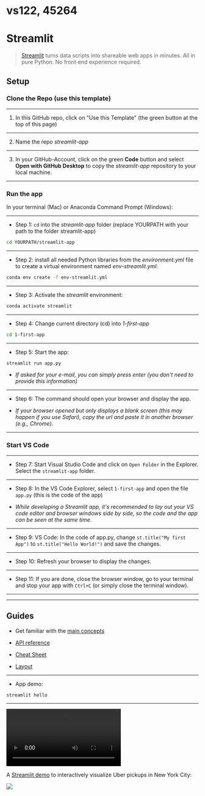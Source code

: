 # vs122, 45264


# Streamlit 


> [Streamlit](https://streamlit.io) turns data scripts into shareable web apps in minutes. All in pure Python. No front‑end experience required.


## Setup


### Clone the Repo (use this template)

---

1. In this GitHub repo, click on "Use this Template" (the green button at the top of this page)

---

2. Name the repo *streamlit-app*

---

3. In your GitHub-Account, click on the green **Code** button and select **Open with GitHub Desktop** to copy the *streamlit-app* repository to your local machine.


---


### Run the app


In your terminal (Mac) or Anaconda Command Prompt (Windows): 

---

- Step 1: `cd` into the *streamlit-app* folder (replace YOURPATH with your path to the folder streamlit-app)


```bash
cd YOURPATH/streamlit-app
```

---

- Step 2: install all needed Python libraries from the *environment.yml* file to create a virtual environment named *env-streamlit.yml*:


```bash
conda env create -f env-streamlit.yml
```

---

- Step 3: Activate the *streamlit* environment:

```bash
conda activate streamlit
```

---

- Step 4: Change current directory (cd) into *1-first-app*


```bash
cd 1-first-app
```

---

- Step 5: Start the app:


```bash
streamlit run app.py
```


- *If asked for your e-mail, you can simply press enter (you don't need to provide this information)*


---

- Step 6: The command should open your browser and display the app. 


- *If your browser opened but only displays a blank screen (this may happen if you use Safari), copy the url and paste it in another browser (e.g., Chrome).*


---

### Start VS Code

---

- Step 7: Start Visual Studio Code and click on `Open Folder` in the Explorer. Select the `streamlit-app` folder.


---

- Step 8: In the VS Code Explorer, select `1-first-app` and open the file `app.py` (this is the code of the app)


- *While developing a Streamlit app, it's recommended to lay out your VS code editor and browser windows side by side, so the code and the app can be seen at the same time.* 

---

- Step 9: VS Code: In the code of app.py, change `st.title("My first App")` to `st.title("Hello World!")` and save the changes.  

---


- Step 10: Refresh your browser to display the changes.

---


- Step 11: If you are done, close the browser window, go to your terminal and stop your app with `Ctrl+C` (or simply close the terminal window).



---

---


## Guides

- Get familiar with the [main concepts](https://docs.streamlit.io/library/get-started/main-concepts)
 
- [API reference](https://docs.streamlit.io/library/api-reference)

- [Cheat Sheet](https://docs.streamlit.io/library/cheatsheet)

- [Layout](https://blog.streamlit.io/designing-streamlit-apps-for-the-user-part-ii/?utm_medium=email&_hsmi=200036447&_hsenc=p2ANqtz-_qSKsHsARDBJ3IdOcp5kzxhvmFIn4KBaC9-mLf2Gbu0PpToQUqZpdDlv7AWxrx0fiObeilulYthAZqC7QIdHBLTphUBg&utm_content=200036447&utm_source=hs_automation)


---

- App demo:

```bash
streamlit hello
```

---

![](https://s3-us-west-2.amazonaws.com/assets.streamlit.io/videos/hero-video.mp4)

A [Streamlit demo](https://streamlit.io/gallery) to interactively visualize Uber pickups in New York City:

![](img/uber.png)
